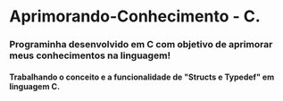 # Aprimorando-Conhecimento - C.

### Programinha desenvolvido em C com objetivo de aprimorar meus conhecimentos na linguagem!

#### Trabalhando o conceito e a funcionalidade de "Structs e Typedef" em linguagem C.


